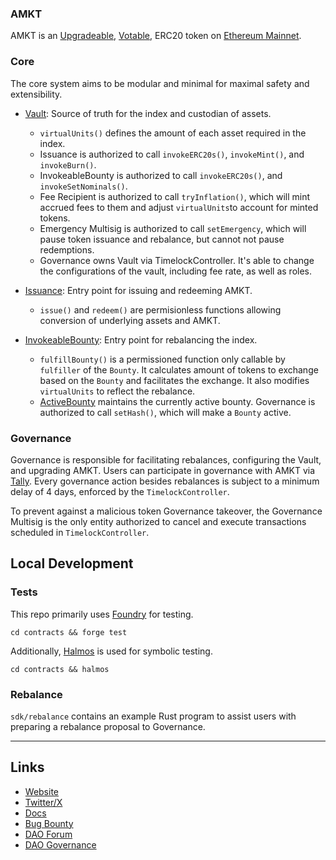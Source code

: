 ### AMKT

AMKT is an [Upgradeable](contracts/lib/openzeppelin-contracts-upgradeable/contracts/token/ERC20/ERC20Upgradeable.sol), [Votable](contracts/lib/openzeppelin-contracts-upgradeable/contracts/token/ERC20/extensions/ERC20VotesUpgradeable.sol), ERC20 token on [Ethereum Mainnet](https://etherscan.io/token/0xf17a3fe536f8f7847f1385ec1bc967b2ca9cae8d).

### Core

The core system aims to be modular and minimal for maximal safety and extensibility.

- [Vault](contracts/src/Vault.sol): Source of truth for the index and custodian of assets.
  - `virtualUnits()` defines the amount of each asset required in the index.
  - Issuance is authorized to call `invokeERC20s()`, `invokeMint()`, and `invokeBurn()`.
  - InvokeableBounty is authorized to call `invokeERC20s()`, and `invokeSetNominals()`.
  - Fee Recipient is authorized to call `tryInflation()`, which will mint accrued fees to them and adjust `virtualUnits`to account for minted tokens.
  - Emergency Multisig is authorized to call `setEmergency`, which will pause token issuance and rebalance, but cannot not pause redemptions.
  - Governance owns Vault via TimelockController. It's able to change the configurations of the vault, including fee rate, as well as roles.
- [Issuance](contracts/src/invoke/Issuance.sol): Entry point for issuing and redeeming AMKT.

  - `issue()` and `redeem()` are permisionless functions allowing conversion of underlying assets and AMKT.

- [InvokeableBounty](contracts/src/invoke/Bounty.sol): Entry point for rebalancing the index.
  - `fulfillBounty()` is a permissioned function only callable by `fulfiller` of the `Bounty`. It calculates amount of tokens to exchange based on the `Bounty` and facilitates the exchange. It also modifies `virtualUnits` to reflect the rebalance.
  - [ActiveBounty](contracts/src/invoke/ActiveBounty.sol) maintains the currently active bounty. Governance is authorized to call `setHash()`, which will make a `Bounty` active.

### Governance

Governance is responsible for facilitating rebalances, configuring the Vault, and upgrading AMKT. Users can participate in governance with AMKT via [Tally](https://tally.xyz/gov/amkt). Every governance action besides rebalances is subject to a minimum delay of 4 days, enforced by the `TimelockController`.

To prevent against a malicious token Governance takeover, the Governance Multisig is the only entity authorized to cancel and execute transactions scheduled in `TimelockController`.

## Local Development

### Tests

This repo primarily uses [Foundry](https://github.com/gakonst/foundry) for testing.

`cd contracts && forge test`

Additionally, [Halmos](https://github.com/a16z/halmos) is used for symbolic testing.

`cd contracts && halmos`

### Rebalance

`sdk/rebalance` contains an example Rust program to assist users with preparing a rebalance proposal to Governance.

---

## Links

- [Website](https://alongside.xyz/)
- [Twitter/X](https://twitter.com/alongsidefi)
- [Docs](https://docs.amktdao.com/amkt-documentation/)
- [Bug Bounty](https://immunefi.com/bounty/alongside/)
- [DAO Forum](https://discuss.amktdao.com/)
- [DAO Governance](https://tally.xyz/gov/amkt)
